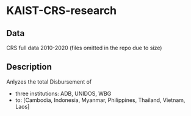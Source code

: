 # KAIST-CRS-research

## Data 
CRS full data 2010-2020 (files omitted in the repo due to size)

## Description
Anlyzes the total Disbursement of 
- three institutions: ADB, UNIDOS, WBG
- to: [Cambodia, Indonesia, Myanmar, Philippines, Thailand, Vietnam, Laos]

